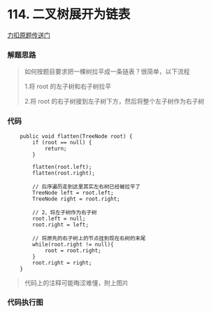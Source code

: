 # 114. 二叉树展开为链表

[力扣原题传送门](https://leetcode-cn.com/problems/flatten-binary-tree-to-linked-list/)


### 解题思路

> 如何按题目要求把一棵树拉平成一条链表？很简单，以下流程</p>
> 1.将 root 的左子树和右子树拉平</p>
> 2.将 root 的右子树接到左子树下方，然后将整个左子树作为右子树


### 代码

```
    public void flatten(TreeNode root) {
        if (root == null) {
            return;
        }

        flatten(root.left);
        flatten(root.right);

        // 后序遍历走到这里其实左右树已经被拉平了
        TreeNode left = root.left;
        TreeNode right = root.right;

        // 2、将左子树作为右子树
        root.left = null;
        root.right = left;

        // 将原先的右子树上的节点挂到现在右树的末尾
        while(root.right != null){
            root = root.right;
        }
        root.right = right;
    }
```

> 代码上的注释可能晦涩难懂，附上图片

### 代码执行图


